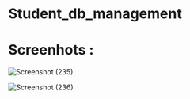 # Student_db_management

# Screenhots :

![Screenshot (235)](https://github.com/bhaskarr103/Student_db_management/assets/123258478/f67435cd-1b84-499e-9d38-d705db94d854)


![Screenshot (236)](https://github.com/bhaskarr103/Student_db_management/assets/123258478/b5c407a7-b2e1-4f82-a973-ccb22b906525)

